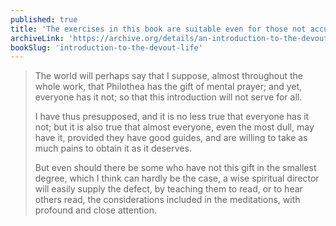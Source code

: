 ```yaml
---
published: true
title: 'The exercises in this book are suitable even for those not accustomed to prayer'
archiveLink: 'https://archive.org/details/an-introduction-to-the-devout-life/page/283?view=theater'
bookSlug: 'introduction-to-the-devout-life'
---
```


> The world will perhaps say that I suppose, almost throughout the whole work, that Philothea has the gift of mental prayer; and yet, everyone has it not; so that this introduction will not serve for all.
>
> I have thus presupposed, and it is no less true that everyone has it not; but it is also true that almost everyone, even the most dull, may have it, provided they have good guides, and are willing to take as much pains to obtain it as it deserves.
>
> But even should there be some who have not this gift in the smallest degree, which I think can hardly be the case, a wise spiritual director will easily supply the defect, by teaching them to read, or to hear others read, the considerations included in the meditations, with profound and close attention.
